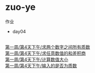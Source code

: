 # zuo-ye
作业
- day04
<br>
 <a href="https://github.com/licheng1996/zuo-ye/blob/master/DAY4%E4%BD%9C%E4%B8%9A/%E6%B1%82%E4%B8%A4%E4%B8%AA%E6%95%B0%E5%AD%97%E4%B9%8B%E9%97%B4%E6%89%80%E6%9C%89%E8%B4%A8%E6%95%B0.html">第一周/第4天下午/求两个数字之间所有质数</a><br>
 <a href="https://github.com/licheng1996/zuo-ye/blob/master/DAY4%E4%BD%9C%E4%B8%9A/%E6%B1%82%E4%BB%BB%E6%84%8F%E6%95%B0%E5%80%BC%E7%9A%84%E5%92%8C%E5%B7%AE%E7%A7%AF%E5%95%86.html">第一周/第4天下午/求任意数值的和差积商</a><br>
 <a href="https://github.com/licheng1996/zuo-ye/blob/master/DAY4%E4%BD%9C%E4%B8%9A/%E8%AE%A1%E7%AE%97%E5%87%BD%E6%95%B0%E5%A4%A7%E5%B0%8F.html">第一周/第4天下午/计算数值大小</a><br>
 <a href=" https://github.com/licheng1996/zuo-ye/blob/master/DAY4%E4%BD%9C%E4%B8%9A/%E8%BE%93%E5%85%A5%E7%9A%84%E6%98%AF%E5%90%A6%E4%B8%BA%E8%B4%A8%E6%95%B0.html">第一周/第4天下午/输入的是否为质数</a>
